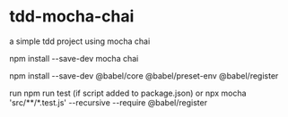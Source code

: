 # tdd-mocha-chai
a simple tdd project using mocha chai

npm install --save-dev mocha chai

npm install --save-dev @babel/core @babel/preset-env @babel/register

run
npm run test (if script added to package.json)
or
npx mocha 'src/**/*.test.js' --recursive --require @babel/register